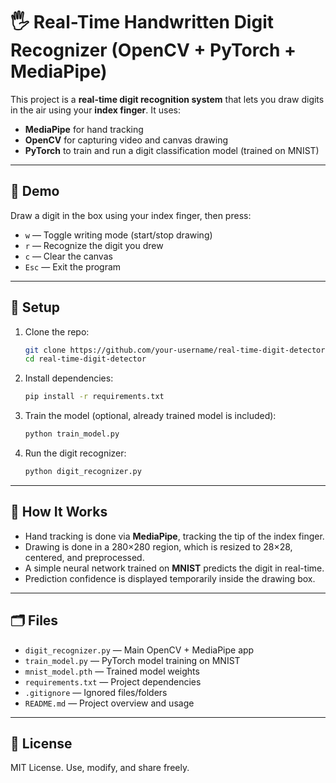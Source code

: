 # 🖐️ Real-Time Handwritten Digit Recognizer (OpenCV + PyTorch + MediaPipe)

This project is a **real-time digit recognition system** that lets you draw digits in the air using your **index finger**. It uses:

- **MediaPipe** for hand tracking
- **OpenCV** for capturing video and canvas drawing
- **PyTorch** to train and run a digit classification model (trained on MNIST)

---

## 📸 Demo

Draw a digit in the box using your index finger, then press:

- `w` — Toggle writing mode (start/stop drawing)
- `r` — Recognize the digit you drew
- `c` — Clear the canvas
- `Esc` — Exit the program

---

## 🔧 Setup

1. Clone the repo:
   ```bash
   git clone https://github.com/your-username/real-time-digit-detector.git
   cd real-time-digit-detector
   ```

2. Install dependencies:
   ```bash
   pip install -r requirements.txt
   ```

3. Train the model (optional, already trained model is included):
   ```bash
   python train_model.py
   ```

4. Run the digit recognizer:
   ```bash
   python digit_recognizer.py
   ```

---

## 🧠 How It Works

- Hand tracking is done via **MediaPipe**, tracking the tip of the index finger.
- Drawing is done in a 280×280 region, which is resized to 28×28, centered, and preprocessed.
- A simple neural network trained on **MNIST** predicts the digit in real-time.
- Prediction confidence is displayed temporarily inside the drawing box.

---

## 🗂️ Files

- `digit_recognizer.py` — Main OpenCV + MediaPipe app
- `train_model.py` — PyTorch model training on MNIST
- `mnist_model.pth` — Trained model weights
- `requirements.txt` — Project dependencies
- `.gitignore` — Ignored files/folders
- `README.md` — Project overview and usage


---

## 📄 License

MIT License. Use, modify, and share freely.

